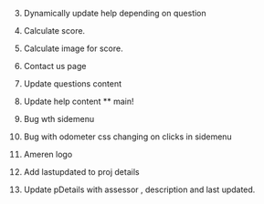 


3. Dynamically update help depending on question
4. Calculate score.
5. Calculate image for score.
6. Contact us page
7. Update questions content
8. Update help content ** main!
5. Bug wth sidemenu
6. Bug with odometer css changing on clicks in sidemenu


7. Ameren logo
1. Add lastupdated to proj details
2. Update pDetails with assessor , description and last updated.
